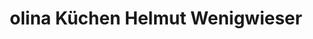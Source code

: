 ---
title: "olina Küchen Helmut Wenigwieser"
url: /mauthausen/olina-kuechen-helmut-wenigwieser/
shop: Küchen
---